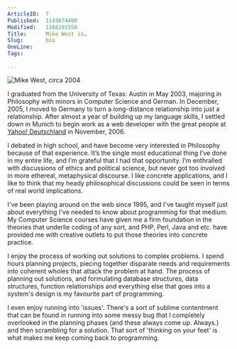 ```yaml
---
ArticleID:  7
Published:  1143674400
Modified:   1168291550
Title:      Mike West is…
Slug:       bio
OneLine:    
Tags:       

...
```

<img src='/images/mike_big.jpg' alt='Mike West, circa 2004' id='me' />

I graduated from the University of Texas: Austin in May 2003, majoring in Philosophy with minors in Computer Science and German.  In December, 2005, I moved to Germany to turn a long-distance relationship into just a relationship.  After almost a year of building up my language skills, I settled down in Munich to begin work as a web developer with the great people at <a href='http://de.yahoo.com/'>Yahoo! Deutschland</a> in November, 2006.

I debated in high school, and have become very interested in Philosophy because of that experience. It’s the single most educational thing I’ve done in my entire life, and I’m grateful that I had that opportunity. I’m enthralled with discussions of ethics and political science, but never got too involved in more ethereal, metaphysical discourse. I like concrete applications, and I like to think that my heady philosophical discussions could be seen in terms of real world implications.

I've been playing around on the web since 1995, and I've taught myself just about everything I've needed to know about programming for that medium. My Computer Science courses have given me a firm foundation in the theories that underlie coding of any sort, and PHP, Perl, Java and etc. have provided me with creative outlets to put those theories into concrete practice.

I enjoy the process of working out solutions to complex problems. I spend hours planning projects, piecing together disparate needs and requirements into coherent wholes that attack the problem at hand. The process of planning out solutions, and formulating database structures, data structures, function relationships and everything else that goes into a system's design is my favourite part of programming.

I even enjoy running into 'issues'. There's a sort of sublime contentment that can be found in running into some messy bug that I completely overlooked in the planning phases (and these always come up. Always.) and then scrambling for a solution. That sort of 'thinking on your feet' is what makes me keep coming back to programming.